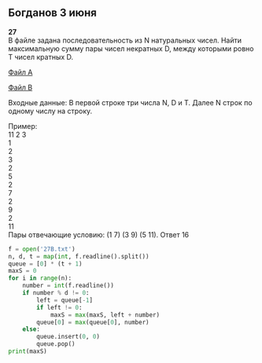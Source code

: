 ## Богданов 3 июня

**27**  
В файле задана последовательность из N натуральных чисел. Найти максимальную сумму пары чисел некратных D, между которыми ровно T чисел кратных D. 

<a href="/kompege/bogdanov/03.06/27_A.txt" download>Файл A</a>

<a href="/kompege/bogdanov/03.06/27_B.txt" download>Файл B</a>

Входные данные: В первой строке три числа N, D и T. Далее N строк по одному числу на строку.

Пример:  
11 2 3  
1  
2  
3  
2  
5  
2  
7  
2  
9  
2  
11  
Пары отвечающие условию: (1 7) (3 9) (5 11). Ответ 16

```python
f = open('27B.txt')
n, d, t = map(int, f.readline().split())
queue = [0] * (t + 1)
maxS = 0
for i in range(n):
    number = int(f.readline())
    if number % d != 0:
        left = queue[-1]
        if left != 0:
            maxS = max(maxS, left + number)
        queue[0] = max(queue[0], number)
    else:
        queue.insert(0, 0)
        queue.pop()
print(maxS)
```
